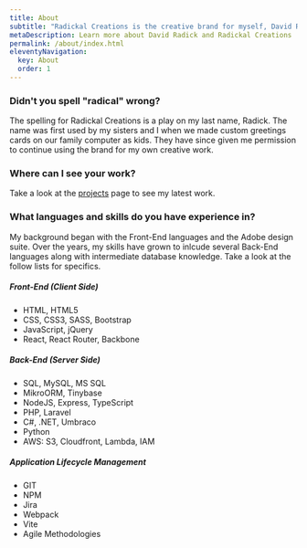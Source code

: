 ```yaml
---
title: About
subtitle: "Radickal Creations is the creative brand for myself, David Radick."
metaDescription: Learn more about David Radick and Radickal Creations
permalink: /about/index.html
eleventyNavigation:
  key: About
  order: 1
---
```


### Didn't you spell "radical" wrong?
The spelling for Radickal Creations is a play on my last name, Radick. The name was first used by my sisters and I when we made custom greetings cards on our family computer as kids. They have since given me permission to continue using the brand for my own creative work.

### Where can I see your work?
Take a look at the [projects](/projects) page to see my latest work.

### What languages and skills do you have experience in?
My background began with the Front-End languages and the Adobe design suite. Over the years, my skills have grown to inlcude several Back-End languages along with intermediate database knowledge. Take a look at the follow lists for specifics.

##### Front-End (Client Side)
- HTML, HTML5 
- CSS, CSS3, SASS, Bootstrap 
- JavaScript, jQuery 
- React, React Router, Backbone

##### Back-End (Server Side)
- SQL, MySQL, MS SQL
- MikroORM, Tinybase
- NodeJS, Express, TypeScript
- PHP, Laravel
- C#, .NET, Umbraco
- Python
- AWS: S3, Cloudfront, Lambda, IAM

##### Application Lifecycle Management
- GIT
- NPM
- Jira
- Webpack
- Vite
- Agile Methodologies


